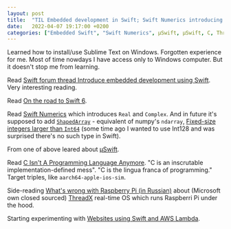 ```yaml
---
layout: post
title:  "TIL Embedded development in Swift; Swift Numerics introducing Real and Complex; μSwift; C Isn't A Programming Language Anymore; ThreadX running Raspberry Pi; Websites using Swift and AWS Lambda"
date:   2022-04-07 19:17:00 +0200
categories: ["Embedded Swift", "Swift Numerics", μSwift, μSwift, C, ThreadX, "Raspberry Pi", "AWS Lambda"]
---
```

Learned how to install/use Sublime Text on Windows. Forgotten experience for me. Most of time nowdays I have access only to Windows computer. But it doesn't stop me from learning. 

Read [Swift forum thread Introduce embedded development using Swift](https://forums.swift.org/t/introduce-embedded-development-using-swift/56573/). Very interesting reading.

Read [On the road to Swift 6](https://forums.swift.org/t/on-the-road-to-swift-6/32862).

Read [Swift Numerics](https://www.swift.org/blog/numerics/) which introduces `Real` and `Complex`. And in future it's supposed to add [`ShapedArray`](https://github.com/apple/swift-numerics/issues/6) - equivalent of numpy's `ndarray`, [Fixed-size integers larger than `Int64`](https://github.com/apple/swift-numerics/issues/4) (some time ago I wanted to use Int128 and was surprised there's no such type in Swift).

From one of above leared about [μSwift](https://github.com/compnerd/uswift).

Read [C Isn't A Programming Language Anymore](https://gankra.github.io/blah/c-isnt-a-language/). "C is an inscrutable implementation-defined mess". "C is the lingua franca of programming." Target triples, like `aarch64-apple-ios-sim`.

Side-reading [What's wrong with Raspberry Pi (in Russian)](https://habr.com/ru/post/440584/) about (Microsoft own closed sourced) [ThreadX](https://en.wikipedia.org/wiki/ThreadX) real-time OS which runs Raspberri Pi under the hood.

Starting experimenting with [Websites using Swift and AWS Lambda](https://jasonzurita.com/websites-using-swift-and-aws-lambda/).
